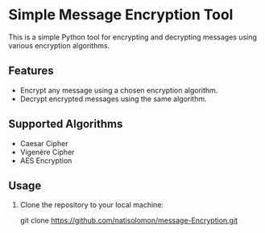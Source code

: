 # Simple Message Encryption Tool

This is a simple Python tool for encrypting and decrypting messages using various encryption algorithms.

## Features

- Encrypt any message using a chosen encryption algorithm.
- Decrypt encrypted messages using the same algorithm.

## Supported Algorithms

- Caesar Cipher
- Vigenère Cipher
- AES Encryption

## Usage

1. Clone the repository to your local machine:

   git clone https://github.com/natisolomon/message-Encryption.git
   
